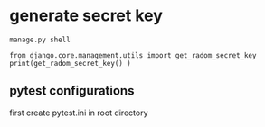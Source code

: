 # generate secret key
``manage.py shell``

``from django.core.management.utils import get_radom_secret_key
  print(get_radom_secret_key() )
``

## pytest configurations
first create pytest.ini in root directory
